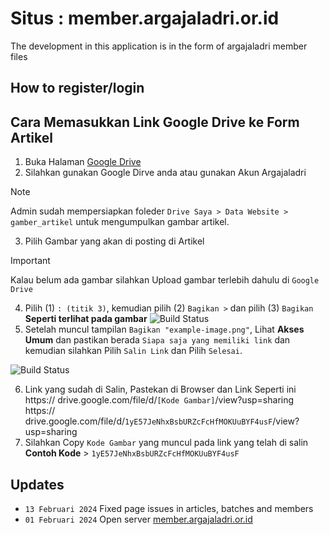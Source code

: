 # Situs : member.argajaladri.or.id

The development in this application is in the form of argajaladri member files

## How to register/login

## Cara Memasukkan Link Google Drive ke Form Artikel

1. Buka Halaman [Google Drive](https://drive.google.com)
2. Silahkan gunakan Google Dirve anda atau gunakan Akun Argajaladri

> [!NOTE]
> Admin sudah mempersiapkan foleder `Drive Saya > Data Website > gamber_artikel` untuk mengumpulkan gambar artikel.

3. Pilih Gambar yang akan di posting di Artikel

> [!IMPORTANT]  
>
> Kalau belum ada gambar silahkan Upload gambar terlebih dahulu di `Google Drive`

4. Pilih (1) `: (titik 3)`, kemudian pilih (2) `Bagikan >` dan pilih (3) `Bagikan` **Seperti terlihat pada gambar**
        ![Build Status](https://lh3.googleusercontent.com/d/14yeVZbuUmY7ovt3Q2LyEX4De0FT6llTa)
5. Setelah muncul tampilan `Bagikan "example-image.png"`, Lihat **Akses Umum** dan pastikan berada `Siapa saja yang memiliki link` dan kemudian silahkan Pilih `Salin Link` dan Pilih `Selesai`.

![Build Status](https://lh3.googleusercontent.com/d/1yE57JeNhxBsbURZcFcHfMOKUuBYF4usF)

6. Link yang sudah di Salin, Pastekan di Browser dan Link Seperti ini https:// drive.google.com/file/d/`[Kode Gambar]`/view?usp=sharing
   https:// drive.google.com/file/d/`1yE57JeNhxBsbURZcFcHfMOKUuBYF4usF`/view?usp=sharing
7. Silahkan Copy `Kode Gambar` yang muncul pada link yang telah di salin **Contoh Kode** > `1yE57JeNhxBsbURZcFcHfMOKUuBYF4usF`

## Updates

- `13 Februari 2024` Fixed page issues in articles, batches and members
- `01 Februari 2024` Open server [member.argajaladri.or.id](https://argajaladri.or.id)
